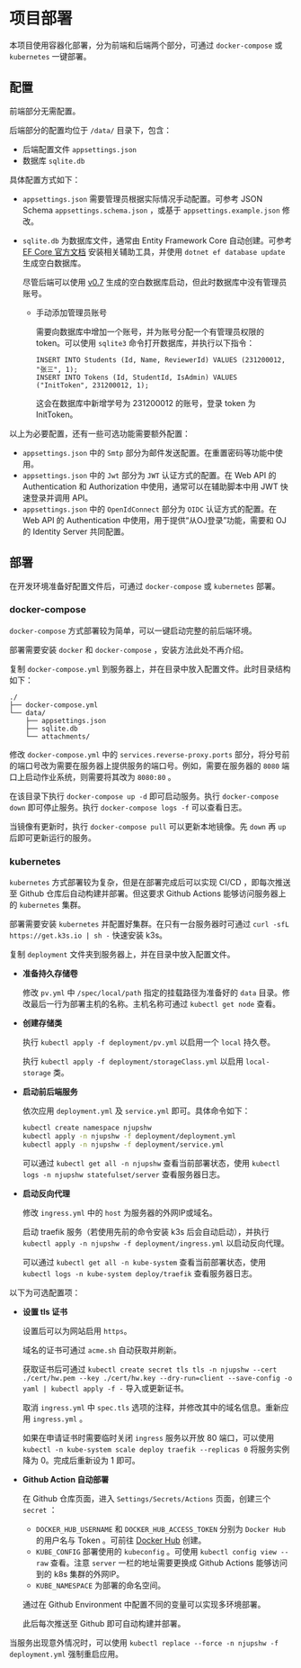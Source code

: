 # 项目部署

本项目使用容器化部署，分为前端和后端两个部分，可通过 `docker-compose` 或 `kubernetes` 一键部署。

## 配置

前端部分无需配置。

后端部分的配置均位于 `/data/` 目录下，包含：

* 后端配置文件 `appsettings.json`
* 数据库 `sqlite.db`

具体配置方式如下：

* `appsettings.json` 需要管理员根据实际情况手动配置。可参考 JSON Schema `appsettings.schema.json` ，或基于 `appsettings.example.json` 修改。
* `sqlite.db` 为数据库文件，通常由 Entity Framework Core 自动创建。可参考 [EF Core 官方文档](https://learn.microsoft.com/en-us/ef/core/get-started/overview/install#get-the-net-core-cli-tools) 安装相关辅助工具，并使用 `dotnet ef database update` 生成空白数据库。

    尽管后端可以使用 [v0.7](https://github.com/NJU-ProblemSolving/NjuPsHwServer/tree/v0.7) 生成的空白数据库启动，但此时数据库中没有管理员账号。

    * 手动添加管理员账号

        需要向数据库中增加一个账号，并为账号分配一个有管理员权限的 token。可以使用 `sqlite3` 命令打开数据库，并执行以下指令：

        ```sqlite
        INSERT INTO Students (Id, Name, ReviewerId) VALUES (231200012, "张三", 1);
        INSERT INTO Tokens (Id, StudentId, IsAdmin) VALUES ("InitToken", 231200012, 1);
        ```

        这会在数据库中新增学号为 231200012 的账号，登录 token 为 InitToken。

以上为必要配置，还有一些可选功能需要额外配置：

* `appsettings.json` 中的 `Smtp` 部分为邮件发送配置。在重置密码等功能中使用。
* `appsettings.json` 中的 `Jwt` 部分为 `JWT` 认证方式的配置。在 Web API 的 Authentication 和 Authorization 中使用，通常可以在辅助脚本中用 JWT 快速登录并调用 API。
* `appsettings.json` 中的 `OpenIdConnect` 部分为 `OIDC` 认证方式的配置。在 Web API 的 Authentication 中使用，用于提供“从OJ登录”功能，需要和 OJ 的 Identity Server 共同配置。

## 部署

在开发环境准备好配置文件后，可通过 `docker-compose` 或 `kubernetes` 部署。

### docker-compose

`docker-compose` 方式部署较为简单，可以一键启动完整的前后端环境。

部署需要安装 `docker` 和 `docker-compose` ，安装方法此处不再介绍。

复制 `docker-compose.yml` 到服务器上，并在目录中放入配置文件。此时目录结构如下：

```
./
├── docker-compose.yml
└── data/
    ├── appsettings.json
    ├── sqlite.db
    └── attachments/
```

修改 `docker-compose.yml` 中的 `services.reverse-proxy.ports` 部分，将分号前的端口号改为需要在服务器上提供服务的端口号。例如，需要在服务器的 `8080` 端口上启动作业系统，则需要将其改为 `8080:80` 。

在该目录下执行 `docker-compose up -d` 即可启动服务。执行 `docker-compose down` 即可停止服务。执行 `docker-compose logs -f` 可以查看日志。

当镜像有更新时，执行 `docker-compose pull` 可以更新本地镜像。先 `down` 再 `up` 后即可更新运行的服务。

### kubernetes

`kubernetes` 方式部署较为复杂，但是在部署完成后可以实现 CI/CD ，即每次推送至 Github 仓库后自动构建并部署。但这要求 Github Actions 能够访问服务器上的 `kubernetes` 集群。

部署需要安装 `kubernetes` 并配置好集群。在只有一台服务器时可通过 `curl -sfL https://get.k3s.io | sh -` 快速安装 k3s。

复制 `deployment` 文件夹到服务器上，并在目录中放入配置文件。

* **准备持久存储卷**

    修改 `pv.yml` 中 `/spec/local/path` 指定的挂载路径为准备好的 `data` 目录。修改最后一行为部署主机的名称。主机名称可通过 `kubectl get node` 查看。

* **创建存储类**

    执行 `kubectl apply -f deployment/pv.yml` 以启用一个 `local` 持久卷。

    执行 `kubectl apply -f deployment/storageClass.yml` 以启用 `local-storage` 类。

* **启动前后端服务**
    
    依次应用 `deployment.yml` 及 `service.yml` 即可。具体命令如下：

    ```bash
    kubectl create namespace njupshw
    kubectl apply -n njupshw -f deployment/deployment.yml
    kubectl apply -n njupshw -f deployment/service.yml
    ```

    可以通过 `kubectl get all -n njupshw` 查看当前部署状态，使用 `kubectl logs -n njupshw statefulset/server` 查看服务器日志。

* **启动反向代理**

    修改 `ingress.yml` 中的 `host` 为服务器的外网IP或域名。
    
    启动 traefik 服务（若使用先前的命令安装 k3s 后会自动启动），并执行 `kubectl apply -n njupshw -f deployment/ingress.yml` 以启动反向代理。

    可以通过 `kubectl get all -n kube-system` 查看当前部署状态，使用 `kubectl logs -n kube-system deploy/traefik` 查看服务器日志。


以下为可选配置项：

* **设置 tls 证书**

    设置后可以为网站启用 `https`。

    域名的证书可通过 `acme.sh` 自动获取并刷新。

    获取证书后可通过 `kubectl create secret tls tls -n njupshw --cert ./cert/hw.pem --key ./cert/hw.key --dry-run=client --save-config -o yaml | kubectl apply -f -` 导入或更新证书。

    取消 `ingress.yml` 中 `spec.tls` 选项的注释，并修改其中的域名信息。重新应用 `ingress.yml` 。

    如果在申请证书时需要临时关闭 `ingress` 服务以开放 80 端口，可以使用 `kubectl -n kube-system scale deploy traefik --replicas 0` 将服务实例降为 0。完成后重新设为 1 即可。

* **Github Action 自动部署**

    在 Github 仓库页面，进入 `Settings/Secrets/Actions` 页面，创建三个 `secret` ：

    * `DOCKER_HUB_USERNAME` 和 `DOCKER_HUB_ACCESS_TOKEN` 分别为 `Docker Hub` 的用户名与 Token 。可前往 [Docker Hub](https://hub.docker.com/settings/security?generateToken=true) 创建。
    * `KUBE_CONFIG` 部署使用的 `kubeconfig` 。可使用 `kubectl config view --raw` 查看。注意 `server` 一栏的地址需要更换成 Github Actions 能够访问到的 k8s 集群的外网IP。
    * `KUBE_NAMESPACE` 为部署的命名空间。
    
    通过在 Github Environment 中配置不同的变量可以实现多环境部署。

    此后每次推送至 Github 即可自动构建并部署。

当服务出现意外情况时，可以使用 `kubectl replace --force -n njupshw -f deployment.yml` 强制重启应用。
